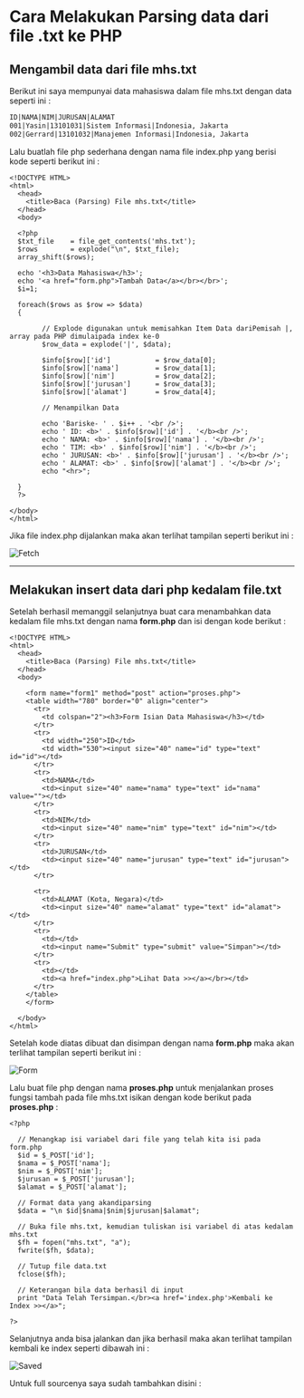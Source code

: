 # Cara Melakukan Parsing data dari file .txt ke PHP

## Mengambil data dari file mhs.txt

Berikut ini saya mempunyai data mahasiswa dalam file mhs.txt dengan data seperti ini :

```markdown
ID|NAMA|NIM|JURUSAN|ALAMAT
001|Yasin|13101031|Sistem Informasi|Indonesia, Jakarta
002|Gerrard|13101032|Manajemen Informasi|Indonesia, Jakarta
```

Lalu buatlah file php sederhana dengan nama file index.php yang berisi kode seperti berikut ini :

```php+HTML
<!DOCTYPE HTML>
<html>
  <head>
    <title>Baca (Parsing) File mhs.txt</title>
  </head>
  <body>

  <?php
  $txt_file    = file_get_contents('mhs.txt');
  $rows        = explode("\n", $txt_file);
  array_shift($rows);

  echo '<h3>Data Mahasiswa</h3>';
  echo '<a href="form.php">Tambah Data</a></br></br>';
  $i=1;

  foreach($rows as $row => $data)
  {

        // Explode digunakan untuk memisahkan Item Data dariPemisah |, array pada PHP dimulaipada index ke-0
        $row_data = explode('|', $data);

        $info[$row]['id']           = $row_data[0];
        $info[$row]['nama']         = $row_data[1];
        $info[$row]['nim']          = $row_data[2];
        $info[$row]['jurusan']      = $row_data[3];
        $info[$row]['alamat']       = $row_data[4];

        // Menampilkan Data

        echo 'Bariske- ' . $i++ . '<br />';
        echo ' ID: <b>' . $info[$row]['id'] . '</b><br />';
        echo ' NAMA: <b>' . $info[$row]['nama'] . '</b><br />';
        echo ' TIM: <b>' . $info[$row]['nim'] . '</b><br />';
        echo ' JURUSAN: <b>' . $info[$row]['jurusan'] . '</b><br />';
        echo ' ALAMAT: <b>' . $info[$row]['alamat'] . '</b><br />';
        echo "<hr>";

  }
  ?>

</body>
</html>
```

Jika file index.php dijalankan maka akan terlihat tampilan seperti berikut ini :

![Fetch](https://www.dropbox.com/s/dgqh543v48jo674/fetch_data.PNG?raw=1)

------

## Melakukan insert data dari php kedalam file.txt

Setelah berhasil memanggil selanjutnya buat cara menambahkan data kedalam file mhs.txt dengan nama **form.php** dan isi dengan kode berikut :

```php+HTML
<!DOCTYPE HTML>
<html>
  <head>
    <title>Baca (Parsing) File mhs.txt</title>
  </head>
  <body>
 
    <form name="form1" method="post" action="proses.php">
    <table width="780" border="0" align="center">
      <tr>
        <td colspan="2"><h3>Form Isian Data Mahasiswa</h3></td>
      </tr>
      <tr>
        <td width="250">ID</td>
        <td width="530"><input size="40" name="id" type="text" id="id"></td>
      </tr>
      <tr>
        <td>NAMA</td>
        <td><input size="40" name="nama" type="text" id="nama" value=""></td>
      </tr>
      <tr>
        <td>NIM</td>
        <td><input size="40" name="nim" type="text" id="nim"></td>
      </tr>
      <tr>
        <td>JURUSAN</td>
        <td><input size="40" name="jurusan" type="text" id="jurusan"></td>
      </tr>
 
      <tr>
        <td>ALAMAT (Kota, Negara)</td>
        <td><input size="40" name="alamat" type="text" id="alamat"></td>
      </tr>
      <tr>
        <td></td>
        <td><input name="Submit" type="submit" value="Simpan"></td>
      </tr>
      <tr>
        <td></td>
        <td><a href="index.php">Lihat Data >></a></br></td>
      </tr>
    </table>
    </form>
 
  </body>
</html>

```

Setelah kode diatas dibuat dan disimpan dengan nama **form.php** maka akan terlihat tampilan seperti berikut ini :

![Form](https://www.dropbox.com/s/e7qbufmp7d02x3j/form.PNG?raw=1)



Lalu buat file php dengan nama **proses.php** untuk menjalankan proses fungsi tambah pada file mhs.txt isikan dengan kode berikut pada **proses.php** :

```php+HTML
<?php
 
  // Menangkap isi variabel dari file yang telah kita isi pada form.php
  $id = $_POST['id'];
  $nama = $_POST['nama'];
  $nim = $_POST['nim'];
  $jurusan = $_POST['jurusan'];
  $alamat = $_POST['alamat'];
 
  // Format data yang akandiparsing
  $data = "\n $id|$nama|$nim|$jurusan|$alamat";
 
  // Buka file mhs.txt, kemudian tuliskan isi variabel di atas kedalam mhs.txt
  $fh = fopen("mhs.txt", "a");
  fwrite($fh, $data);
 
  // Tutup file data.txt
  fclose($fh);
 
  // Keterangan bila data berhasil di input
  print "Data Telah Tersimpan.</br><a href='index.php'>Kembali ke Index >></a>";
 
?>
```

Selanjutnya anda bisa jalankan dan jika berhasil maka akan terlihat tampilan kembali ke index seperti dibawah ini :

![Saved](https://www.dropbox.com/s/e0xi1v79v5v3mo4/saved.PNG?raw=1)

Untuk full sourcenya saya sudah tambahkan disini :

